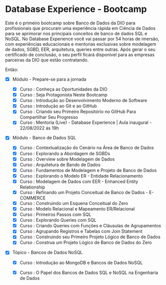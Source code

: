 # Database Experience - Bootcamp
Este é o primeiro bootcamp sobre Banco de Dados da DIO para profissionais que procuram uma experiência rápida em Ciência de Dados para se aprimorar nos principais conceitos de banco de dados SQL e NoSQL. No Database Experience você vai passar por 54 horas de imersão, com experiências educacionais e mentorias exclusivas sobre modelagem de dados, SGBD, EER, arquitetura, queries entre outras.  Após gerar o seu certificado de conclusão, o seu perfil ficará disponível para as empresas parceiras da DIO que estão contratando.

Então:  
- [x] Módulo - Prepare-se para a jornada 

  - [x] Curso : Conheça as Oportunidades da DIO
  - [x] Curso : Seja Protagonista Neste Bootcamp
  - [x] Curso : Introdução ao Desenvolvimento Moderno de Software
  - [x] Curso : Introdução ao Git e ao GitHub
  - [x] Curso : Criando seu Primeiro Repositório no GitHub Para Compartilhar Seu Progresso
  - [x] Curso : Mentoria (Live) - Database Experience | Aula inaugural - 22/08/2022 ás 19h
  
- [x] Módulo - Banco de Dados SQL

  - [x] Curso : Contextualização do Cenário na Área de Banco de Dados
  - [x] Curso : Explorando a Abordagem de SGBDs
  - [x] Curso : Overview sobre Modelagem de Dados
  - [x] Curso : Arquitetura de Bando de Dados
  - [x] Curso : Fundamentos de Modelagem e Projeto de Banco de Dados
  - [x] Curso : Explorando o Modelo ER - Entidade Relacionamento
  - [x] Curso : Modelagem de Dados com EER - Enhanced Entity Relationship
  - [x] Curso : Refinando um Projeto Conceitual de Banco de Dados - E-COMMERCE
  - [x] Curso : Construindo um Esquena Conceitual do Zero
  - [x] Curso : Modelo Relacional e Mapeamento ER/Relacional
  - [x] Curso : Primeiros Passos com SQL
  - [x] Curso : Explorando Queries com SQL
  - [x] Curso : Criando Queries com Funções e Cláusulas de Agrupamentos
  - [x] Curso : Agrupando Registros e Tabelas com Join Statement
  - [x] Curso : Construindo seu Primeiro Projeto Lógico de Banco de Dados
  - [x] Curso : Construa um Projeto Lógico de Banco de Dados do Zero
  
- [x] Tópico - Bancos de Dados NoSQL

  - [x] Curso : Introdução ao MongoDB e Bancos de Dados NoSQL
  - [x] Curso : O Papel dos Bancos de Dados SQL e NoSQL na Engenharia de Dados
  

